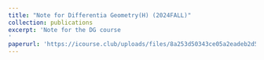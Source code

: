 ```yaml
---
title: "Note for Differentia Geometry(H) (2024FALL)"
collection: publications
excerpt: 'Note for the DG course
'
paperurl: 'https://icourse.club/uploads/files/8a253d50343ce05a2eadeb2d50f0404d45df63b5.pdf'
---
```


